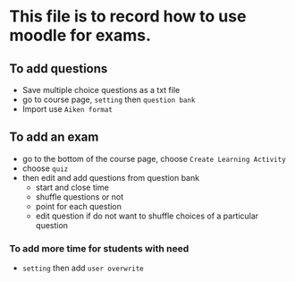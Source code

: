 # This file is to record how to use moodle for exams.

## To add questions

- Save multiple choice questions as a txt file
- go to course page, `setting` then `question bank`
- Import use `Aiken format`

## To add an exam

- go to the bottom of the course page, choose `Create Learning Activity`
- choose `quiz`
- then edit and add questions from question bank
  + start and close time
  + shuffle questions or not
  + point for each question
  + edit question if do not want to shuffle choices of a particular question

### To add more time for students with need

- `setting` then add `user overwrite`